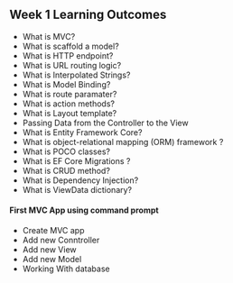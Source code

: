 ## Week 1 Learning Outcomes
* What is MVC?
* What is scaffold a model?
* What is HTTP endpoint?
* What is URL routing logic?
* What is Interpolated Strings?
* What is Model Binding?
* What is route paramater?
* What is action methods?
* What is Layout template?
* Passing Data from the Controller to the View
* What is  Entity Framework Core?
* What is object-relational mapping (ORM) framework ?
* What is  POCO classes?
* What is EF Core Migrations ?
* What is CRUD method?
* What is Dependency Injection?
* What is ViewData dictionary?
#### First MVC App using command prompt
* Create MVC app
* Add new Conntroller
* Add new View
* Add new Model
* Working With database

